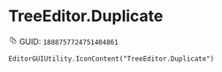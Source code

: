 # TreeEditor.Duplicate
![](/img/TreeEditor.Duplicate.png)
GUID: `1888757724751404861`
```
EditorGUIUtility.IconContent("TreeEditor.Duplicate")
```
